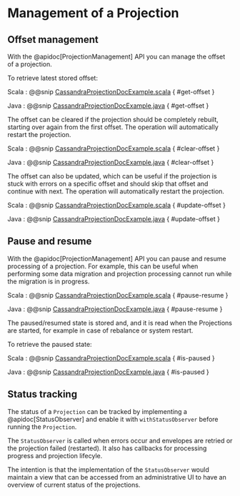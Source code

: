 # Management of a Projection

## Offset management

With the @apidoc[ProjectionManagement] API you can manage the offset of a projection.

To retrieve latest stored offset:

Scala
:  @@snip [CassandraProjectionDocExample.scala](/examples/src/it/scala/docs/cassandra/CassandraProjectionDocExample.scala) { #get-offset }

Java
:  @@snip [CassandraProjectionDocExample.java](/examples/src/it/java/jdocs/cassandra/CassandraProjectionDocExample.java) { #get-offset }

The offset can be cleared if the projection should be completely rebuilt, starting over again from the first offset.
The operation will automatically restart the projection.

Scala
:  @@snip [CassandraProjectionDocExample.scala](/examples/src/it/scala/docs/cassandra/CassandraProjectionDocExample.scala) { #clear-offset }

Java
:  @@snip [CassandraProjectionDocExample.java](/examples/src/it/java/jdocs/cassandra/CassandraProjectionDocExample.java) { #clear-offset }

The offset can also be updated, which can be useful if the projection is stuck with errors on a specific offset
and should skip that offset and continue with next. The operation will automatically restart the projection.

Scala
:  @@snip [CassandraProjectionDocExample.scala](/examples/src/it/scala/docs/cassandra/CassandraProjectionDocExample.scala) { #update-offset }

Java
:  @@snip [CassandraProjectionDocExample.java](/examples/src/it/java/jdocs/cassandra/CassandraProjectionDocExample.java) { #update-offset }

## Pause and resume

With the @apidoc[ProjectionManagement] API you can pause and resume processing of a projection. For example,
this can be useful when performing some data migration and projection processing cannot run while the migration
is in progress.

Scala
:  @@snip [CassandraProjectionDocExample.scala](/examples/src/it/scala/docs/cassandra/CassandraProjectionDocExample.scala) { #pause-resume }

Java
:  @@snip [CassandraProjectionDocExample.java](/examples/src/it/java/jdocs/cassandra/CassandraProjectionDocExample.java) { #pause-resume }


The paused/resumed state is stored and, and it is read when the Projections are started, for example in case of rebalance or system restart.

To retrieve the paused state:

Scala
:  @@snip [CassandraProjectionDocExample.scala](/examples/src/it/scala/docs/cassandra/CassandraProjectionDocExample.scala) { #is-paused }

Java
:  @@snip [CassandraProjectionDocExample.java](/examples/src/it/java/jdocs/cassandra/CassandraProjectionDocExample.java) { #is-paused }

## Status tracking

The status of a `Projection` can be tracked by implementing a @apidoc[StatusObserver] and enable it with 
`withStatusObserver` before running the `Projection`.

The `StatusObserver` is called when errors occur and envelopes are retried or the projection failed (restarted).
It also has callbacks for processing progress and projection lifecyle.

The intention is that the implementation of the `StatusObserver` would maintain a view that can be accessed
from an administrative UI to have an overview of current status of the projections. 
